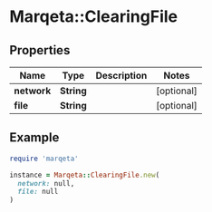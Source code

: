 # Marqeta::ClearingFile

## Properties

| Name | Type | Description | Notes |
| ---- | ---- | ----------- | ----- |
| **network** | **String** |  | [optional] |
| **file** | **String** |  | [optional] |

## Example

```ruby
require 'marqeta'

instance = Marqeta::ClearingFile.new(
  network: null,
  file: null
)
```

